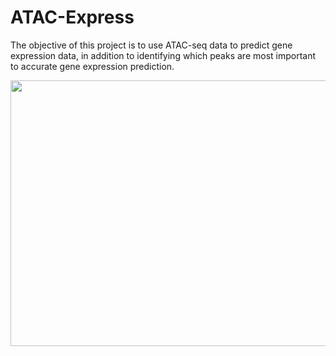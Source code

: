 # ATAC-Express

The objective of this project is to use ATAC-seq data to predict gene expression data, in addition to identifying which peaks are most important to accurate gene expression prediction.

<p align="center">
 <img src="https://github.com/maggiebr0wn/ATAC-Express/blob/main/atac-express.jpg" width = 800, height = 425>
</p>

